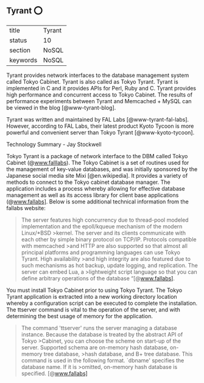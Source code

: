 ## Tyrant :o:


|          |            |
| -------- | ---------- |
| title    | Tyrant     | 
| status   | 10         |
| section  | NoSQL      |
| keywords | NoSQL      |



Tyrant provides network interfaces to the database management system
called Tokyo Cabinet. Tyrant is also called as Tokyo Tyrant. Tyrant is
implemented in C and it provides APIs for Perl, Ruby and C. Tyrant
provides high performance and concurrent access to Tokyo Cabinet. The
results of performance experiments between Tyrant and Memcached +
MySQL can be viewed in the blog [@www-tyrant-blog].

Tyrant was written and maintained by FAL
Labs [@www-tyrant-fal-labs].  However, according to FAL Labs,
their latest product Kyoto Tycoon is more powerful and convenient
server than Tokyo Tyrant [@www-kyoto-tycoon].

Technology Summary - Jay Stockwell

Tokyo Tyrant is a package of network interface to the DBM called Tokyo Cabinet (@www.falllabs). The  Tokyo Cabinet is a set of routines used for the management of key-value databases, and was initially sponsored by the Japanese social media site Mixi [@en.wikipedia]. It provides a variety of methods to connect to the Tokyo cabinet database manager. The application includes a process whereby allowing for effective database management as well as its access library for client base applications (@www.fallabs].
Below is some additional technical information from the fallabs website:

>The server features high concurrency due to thread-pool modeled implementation and the epoll/kqueue mechanism of the modern Linux/*BSD >kernel. The server and its clients communicate with each other by simple binary protocol on TCP/IP. Protocols compatible with memcached >and HTTP are also supported so that almost all principal platforms and programming languages can use Tokyo Tyrant. High availability >and high integrity are also featured due to such mechanisms as hot backup, update logging, and replication. The server can embed Lua, a >lightweight script language so that you can define arbitrary operations of the database “[@www.fallabs].

You must install Tokyo Cabinet prior to using Tokyo Tyrant. The Tokyo Tyrant application is extracted into a new working directory location whereby a configuration script can be executed to complete the installation. The ttserver command is vital to the operation of the server, and with determining the best usage of memory for the application.

>The command 'ttserver' runs the server managing a database instance. Because the database is treated by the abstract API of Tokyo >Cabinet, you can choose the scheme on start-up of the server. Supported schema are on-memory hash database, on-memory tree database, >hash database, and B+ tree database. This command is used in the following format. `dbname' specifies the database name. If it is >omitted, on-memory hash database is specified. [@www.fallabs]



